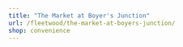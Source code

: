 ```yaml
---
title: "The Market at Boyer's Junction"
url: /fleetwood/the-market-at-boyers-junction/
shop: convenience
---
```

